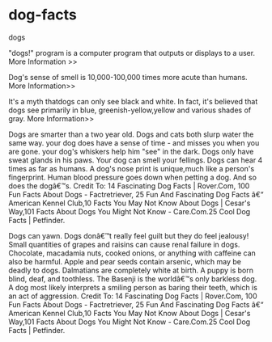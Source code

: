 # dog-facts
dogs


"dogs!" program is a computer program that outputs or displays to a user. More Information >>

Dog's sense of smell is 10,000-100,000 times more acute than humans. More Information>>

It's a myth thatdogs can only see black and white. In fact, it's believed that dogs see primarily in blue, greenish-yellow,yellow and various shades of gray. More Information>>

Dogs are smarter than a two year old. 
Dogs and cats both slurp water the same way. your dog does have a sense of time - and misses you when you are gone. your dog's whiskers help him "see" in the dark. Dogs only have sweat glands in his paws. Your dog can smell your fellings. Dogs can hear 4 times as far as humans. A dog's nose print is unique,much like a person's fingerprint. Human blood pressure goes down when petting a dog. And so does the dogâ€™s. Credit To: 14 Fascinating Dog Facts | Rover.Com, 100 Fun Facts About Dogs - Factretriever, 25 Fun And Fascinating Dog Facts â€“ American Kennel Club,10 Facts You May Not Know About Dogs | Cesar's Way,101 Facts About Dogs You Might Not Know - Care.Com.25 Cool Dog Facts | Petfinder.

Dogs can yawn. 
Dogs donâ€™t really feel guilt but they do feel jealousy! Small quantities of grapes and raisins can cause renal failure in dogs. Chocolate, macadamia nuts, cooked onions, or anything with caffeine can also be harmful. Apple and pear seeds contain arsenic, which may be deadly to dogs. Dalmatians are completely white at birth. A puppy is born blind, deaf, and toothless. The Basenji is the worldâ€™s only barkless dog. A dog most likely interprets a smiling person as baring their teeth, which is an act of aggression. Credit To: 14 Fascinating Dog Facts | Rover.Com, 100 Fun Facts About Dogs - Factretriever, 25 Fun And Fascinating Dog Facts â€“ American Kennel Club,10 Facts You May Not Know About Dogs | Cesar's Way,101 Facts About Dogs You Might Not Know - Care.Com.25 Cool Dog Facts | Petfinder. 
